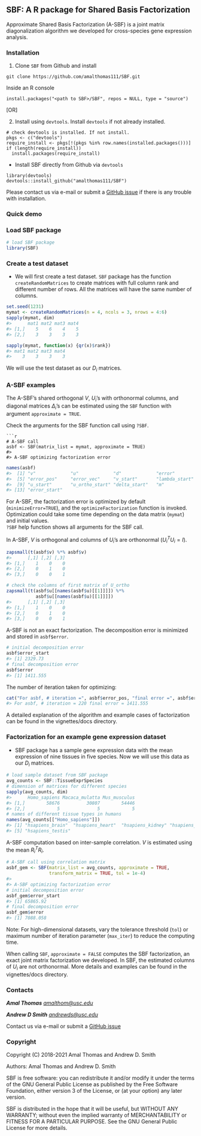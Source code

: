 
<!-- README.md is generated from README.Rmd. Please edit that file -->

## SBF: A R package for Shared Basis Factorization

Approximate Shared Basis Factorization (A-SBF) is a joint matrix
diagonalization algorithm we developed for cross-species gene expression
analysis.

### Installation

1.  Clone `SBF` from Github and install

<!-- -->

    git clone https://github.com/amalthomas111/SBF.git

Inside an R console

    install.packages("<path to SBF>/SBF", repos = NULL, type = "source")

\[OR\]

2.  Install using `devtools`. Install `devtools` if not already
    installed.

<!-- -->

    # check devtools is installed. If not install.
    pkgs <- c("devtools")
    require_install <- pkgs[!(pkgs %in% row.names(installed.packages()))]
    if (length(require_install))
      install.packages(require_install)

-   Install SBF directly from Github via `devtools`

<!-- -->

    library(devtools)
    devtools::install_github("amalthomas111/SBF")

Please contact us via e-mail or submit a [GitHub
issue](https://github.com/amalthomas111/SBF/issues) if there is any
trouble with installation.

### Quick demo

### Load SBF package

``` r
# load SBF package
library(SBF)
```

### Create a test dataset

-   We will first create a test dataset. `SBF` package has the function
    `createRandomMatrices` to create matrices with full column rank and
    different number of rows. All the matrices will have the same number
    of columns.

``` r
set.seed(1231)
mymat <- createRandomMatrices(n = 4, ncols = 3, nrows = 4:6)
sapply(mymat, dim)
#>      mat1 mat2 mat3 mat4
#> [1,]    5    6    4    5
#> [2,]    3    3    3    3
```

``` r
sapply(mymat, function(x) {qr(x)$rank})
#> mat1 mat2 mat3 mat4 
#>    3    3    3    3
```

We will use the test dataset as our *D*<sub>*i*</sub> matrices.

### A-SBF examples

The A-SBF’s shared orthogonal *V*, *U*<sub>*i*</sub>’s with orthonormal
columns, and diagonal matrices *Δ*<sub>*i*</sub>’s can be estimated
using the `SBF` function with argument `approximate = TRUE`.

Check the arguments for the SBF function call using `?SBF`.



    ```r
    # A-SBF call
    asbf <- SBF(matrix_list = mymat, approximate = TRUE)
    #> 
    #> A-SBF optimizing factorization error

``` r
names(asbf)
#>  [1] "v"             "u"             "d"             "error"        
#>  [5] "error_pos"     "error_vec"     "v_start"       "lambda_start" 
#>  [9] "u_start"       "u_ortho_start" "delta_start"   "m"            
#> [13] "error_start"
```

For A-SBF, the factorization error is optimized by default
(`minimizeError=TRUE`), and the `optimizeFactorization` function is
invoked. Optimization could take some time depending on the data matrix
(`mymat`) and initial values.  
`?SBF` help function shows all arguments for the SBF call.

In A-SBF, *V* is orthogonal and columns of *U*<sub>*i*</sub>’s are
orthonormal (*U*<sub>*i*</sub><sup>*T*</sup>*U*<sub>*i*</sub> = *I*).

``` r
zapsmall(t(asbf$v) %*% asbf$v)
#>      [,1] [,2] [,3]
#> [1,]    1    0    0
#> [2,]    0    1    0
#> [3,]    0    0    1
```

``` r
# check the columns of first matrix of U_ortho
zapsmall(t(asbf$u[[names(asbf$u)[[1]]]]) %*%
           asbf$u[[names(asbf$u)[[1]]]])
#>      [,1] [,2] [,3]
#> [1,]    1    0    0
#> [2,]    0    1    0
#> [3,]    0    0    1
```

A-SBF is not an exact factorization. The decomposition error is
minimized and stored in `asbf$error`.

``` r
# initial decomposition error
asbf$error_start
#> [1] 2329.73
# final decomposition error
asbf$error
#> [1] 1411.555
```

The number of iteration taken for optimizing:

``` r
cat("For asbf, # iteration =", asbf$error_pos, "final error =", asbf$error)
#> For asbf, # iteration = 220 final error = 1411.555
```

A detailed explanation of the algorithm and example cases of
factorization can be found in the vignettes/docs directory.

### Factorization for an example gene expression dataset

-   SBF package has a sample gene expression data with the mean
    expression of nine tissues in five species. Now we will use this
    data as our *D*<sub>*i*</sub> matrices.

``` r
# load sample dataset from SBF package
avg_counts <- SBF::TissueExprSpecies
# dimension of matrices for different species
sapply(avg_counts, dim)
#>      Homo_sapiens Macaca_mulatta Mus_musculus
#> [1,]        58676          30807        54446
#> [2,]            5              5            5
# names of different tissue types in humans
names(avg_counts[["Homo_sapiens"]])
#> [1] "hsapiens_brain"  "hsapiens_heart"  "hsapiens_kidney" "hsapiens_liver" 
#> [5] "hsapiens_testis"
```

A-SBF computation based on inter-sample correlation. *V* is estimated
using the mean *R*<sub>*i*</sub><sup>*T*</sup>*R*<sub>*i*</sub>.

``` r
# A-SBF call using correlation matrix
asbf_gem <- SBF(matrix_list = avg_counts, approximate = TRUE,
                transform_matrix = TRUE, tol = 1e-4)
#> 
#> A-SBF optimizing factorization error
# initial decomposition error
asbf_gem$error_start
#> [1] 65865.92
# final decomposition error
asbf_gem$error
#> [1] 7088.058
```

Note: For high-dimensional datasets, vary the tolerance threshold
(`tol`) or maximum number of iteration parameter (`max_iter`) to reduce
the computing time.

When calling `SBF`, `approximate = FALSE` computes the SBF
factorization, an exact joint matrix factorization we developed. In SBF,
the estimated columns of *U*<sub>*i*</sub> are not orthonormal. More
details and examples can be found in the vignettes/docs directory.

### Contacts

***Amal Thomas*** *<amalthom@usc.edu>*

***Andrew D Smith*** *<andrewds@usc.edu>*

Contact us via e-mail or submit a [GitHub
issue](https://github.com/amalthomas111/SBF/issues)

### Copyright

Copyright (C) 2018-2021 Amal Thomas and Andrew D. Smith

Authors: Amal Thomas and Andrew D. Smith

SBF is free software: you can redistribute it and/or modify it under the
terms of the GNU General Public License as published by the Free
Software Foundation, either version 3 of the License, or (at your
option) any later version.

SBF is distributed in the hope that it will be useful, but WITHOUT ANY
WARRANTY; without even the implied warranty of MERCHANTABILITY or
FITNESS FOR A PARTICULAR PURPOSE. See the GNU General Public License for
more details.
